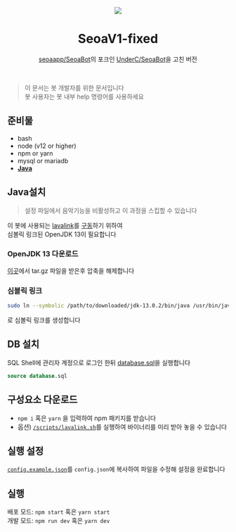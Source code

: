 <p align="center">
    <img src="https://cdn.discordapp.com/avatars/756738748267626618/ec77fa438a696e2785526b74c8fa0aae.png" />
</p>

<h1 align="center">
  SeoaV1-fixed
</h1>

<p align="center">
  <a href="https://github.com/seoaapp/SeoaBot">seoaapp/SeoaBot</a>의 포크인 <a href="https://github.com/UnderC/SeoaBot">UnderC/SeoaBot</a>을 고친 버전
</p>

<p align="center">‏‏‎ ‎</p>

> 이 문서는 봇 개발자를 위한 문서입니다\
> 봇 사용자는 봇 내부 help 명령어를 사용하세요

## 준비물
- bash
- node (v12 or higher)
- npm or yarn
- mysql or mariadb
- [**Java**](#Java설치)
  
## Java설치
> 설정 파일에서 음악기능을 비활성하고 이 과정을 스킵할 수 있습니다

이 봇에 사용되는 [lavalink](https://github.com/Frederikam/Lavalink)를 [구동](scripts/lavalink.sh)하기 위하여\
심볼릭 링크된 OpenJDK 13이 필요합니다

### OpenJDK 13 다운로드
[이곳](https://download.java.net/java/GA/jdk13.0.2/d4173c853231432d94f001e99d882ca7/8/GPL/openjdk-13.0.2_linux-x64_bin.tar.gz)에서 tar.gz 파일을 받은후 압축을 해제합니다

### 심볼릭 링크
```sh
sudo ln --symbolic /path/to/downloaded/jdk-13.0.2/bin/java /usr/bin/java13
```
로 심볼릭 링크를 생성합니다

## DB 설치
SQL Shell에 관리자 계정으로 로그인 한뒤 [database.sql](database.sql)을 실행합니다
```sql
source database.sql
```

## 구성요소 다운로드
- `npm i` 혹은 `yarn` 을 입력하여 npm 패키지를 받습니다
- 옵션) [`/scripts/lavalink.sh`](scripts/lavalink.sh)를 실행하여 바이너리를 미리 받아 놓을 수 있습니다

## 실행 설정
[`config.example.json`](config.example.json)를 `config.json`에 복사하여 파일을 수정해 설정을 완료합니다

## 실행
배포 모드: `npm start` 혹은 `yarn start`\
개발 모드: `npm run dev` 혹은 `yarn dev`
